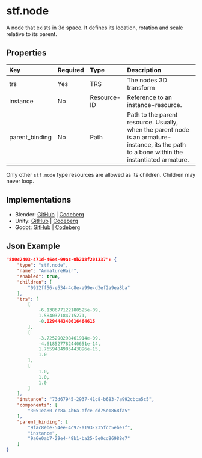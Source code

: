 # stf.node
A node that exists in 3d space. It defines its location, rotation and scale relative to its parent.

## Properties
| Key | Required | Type | Description |
| :--- | :--- | :--- | :--- |
|trs |Yes |TRS |The nodes 3D transform |
|instance |No |Resource-ID |Reference to an instance-resource. |
|parent_binding |No |Path |Path to the parent resource. Usually, when the parent node is an armature-instance, its the path to a bone within the instantiated armature. |

Only other `stf.node` type resources are allowed as its children. Children may never loop.

## Implementations
* Blender: [GitHub](https://github.com/emperorofmars/stf_blender/blob/master/stfblender/stf_modules/core/stf_node/stf_node.py) | [Codeberg](https://codeberg.org/emperorofmars/stf_blender/src/branch/master/stfblender/stf_modules/core/stf_node/stf_node.py)
* Unity: [GitHub](https://github.com/emperorofmars/stf_unity/blob/master/Runtime/Modules/Modules_Core/STF_Node.cs) | [Codeberg](https://codeberg.org/emperorofmars/stf_unity/src/branch/master/Runtime/Modules/Modules_Core/STF_Node.cs[Codeberg])
* Godot: [GitHub](https://github.com/emperorofmars/stf_godot/blob/master/addons/stf_godot/modules/stf/STF_Node.gd) | [Codeberg](https://codeberg.org/emperorofmars/stf_godot/src/branch/master/addons/stf_godot/modules/stf/STF_Node.gd[Codeberg])

## Json Example
```json
"880c2403-471d-46e4-99ac-0b218f201337": {
	"type": "stf.node",
	"name": "ArmatureHair",
	"enabled": true,
	"children": [
		"0912ff56-e534-4c8e-a99e-d3ef2a9ea8ba"
	],
	"trs": [
		[
			-6.138677122180525e-09,
			1.584037184715271,
			-0.029444340616464615
		],
		[
			-3.725290298461914e-09,
			-4.618527782440651e-14,
			1.7659484985443896e-15,
			1.0
		],
		[
			1.0,
			1.0,
			1.0
		]
	],
	"instance": "73d67945-2937-41c8-b683-7a992cbca5c5",
	"components": [
		"3051ea80-cc8a-4b6a-afce-dd75e1868fa5"
	],
	"parent_binding": [
		"9fac8ebe-54ee-4c97-a193-235fcc5ebe7f",
		"instance",
		"9a6e0ab7-29e4-48b1-ba25-5e0cd86988e7"
	]
}
```

